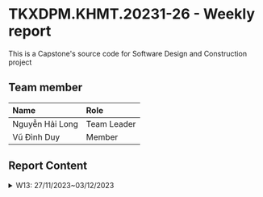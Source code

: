 # TKXDPM.KHMT.20231-26 - Weekly report

This is a Capstone's source code for Software Design and Construction project

## Team member

| Name            | Role        |
| :-------------- | :---------- |
| Nguyễn Hải Long | Team Leader |
| Vũ Đình Duy     | Member      |

## Report Content

<details>
  <summary>W13: 27/11/2023~03/12/2023 </summary>
<br>
<details>
<summary>Nguyễn Hải Long</summary>
<br>

- Assigned tasks:

  - Design AIMS database
  - Set up AIMS project
  - Build entity classes, set up connection so mysql, build repository classes for basic CRUD operations

- Implementation details:
  - Pull Request(s): [DB design](https://github.com/Long-Nguyen-1509/TKXDPM.KHMT.20231-26/pull/2). [AIMS project set up](https://github.com/Long-Nguyen-1509/TKXDPM.KHMT.20231-26/pull/1)
  - Specific implementation details:
    - Design ERD for AIMS, set up database on mysql, create schema
    - Set up AIMS project with maven, set up dependencies: Hibernate, javafx, mysql, junit, mockito, lombok
    - Define the project's base, write code for entity classes, set up mysql connection, write code for repository classes for basic CRUD

</details>
